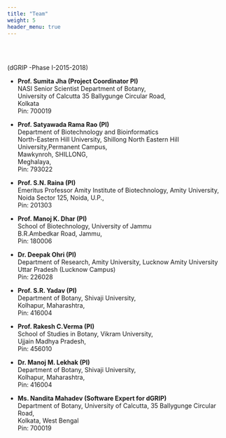 ```yaml
---
title: "Team"
weight: 5
header_menu: true
---
```


<br/><br/>

(dGRIP -Phase I-2015-2018)

- **Prof. Sumita Jha (Project Coordinator PI)** \
  NASI Senior Scientist Department of Botany, \
  University of Calcutta 35 Ballygunge Circular Road,\
  Kolkata \
  Pin: 700019

- **Prof. Satyawada Rama Rao (PI)** \
  Department of Biotechnology and Bioinformatics \
  North-Eastern Hill University, Shillong North Eastern Hill University,Permanent Campus, \
  Mawkynroh, SHILLONG, \
  Meghalaya, \
  Pin: 793022

- **Prof. S.N. Raina (PI)** \
  Emeritus Professor
  Amity Institute of Biotechnology, Amity University,\
  Noida Sector 125, Noida, U.P., \
  Pin: 201303

- **Prof. Manoj K. Dhar (PI)** \
  School of Biotechnology, University of Jammu \
  B.R.Ambedkar Road, Jammu, \
  Pin: 180006

- **Dr. Deepak Ohri (PI)** \
  Department of Research, Amity University, Lucknow Amity University \
  Uttar Pradesh (Lucknow Campus) \
  Pin: 226028

- **Prof. S.R. Yadav (PI)** \
  Department of Botany, Shivaji University,\
  Kolhapur, Maharashtra,\
  Pin: 416004

- **Prof. Rakesh C.Verma (PI)** \
  School of Studies in Botany, Vikram University,\
  Ujjain Madhya Pradesh,\
  Pin: 456010

- **Dr. Manoj M. Lekhak (PI)** \
  Department of Botany, Shivaji University,\
  Kolhapur, Maharashtra,\
  Pin: 416004

- **Ms. Nandita Mahadev (Software Expert for dGRIP)** \
  Department of Botany, University of Calcutta, 35 Ballygunge Circular Road,\
  Kolkata, West Bengal \
  Pin: 700019
